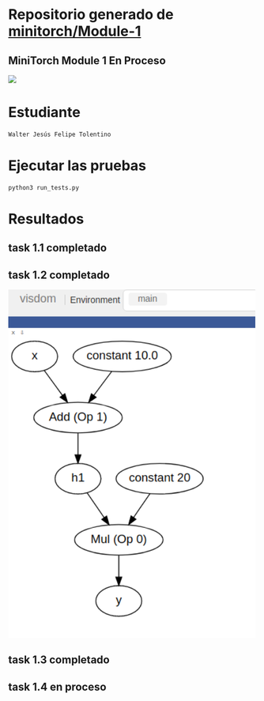 # Repositorio generado de [minitorch/Module-1](https://github.com/minitorch/Module-1)
## MiniTorch Module 1 En Proceso

<img src="https://minitorch.github.io/_images/match.png" width="100px">

# Estudiante 
	Walter Jesús Felipe Tolentino
	
# Ejecutar las pruebas
```
python3 run_tests.py
```
# Resultados

## task 1.1 completado
## task 1.2 completado

<img src="grafo-computacional.png" width="500px">

## task 1.3 completado
## task 1.4 en proceso
